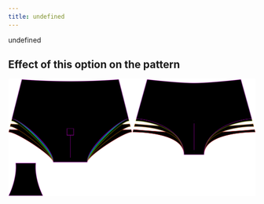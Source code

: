 ```yaml
---
title: undefined
---
```


undefined


## Effect of this option on the pattern
![This image shows the effect of this option by superimposing several variants that have a different value for this option](unice_rise_sample.svg "Effect of this option on the pattern")
